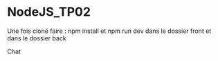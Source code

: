 # NodeJS_TP02
Une fois cloné faire : npm install et npm run dev dans le dossier front et dans le dossier back

Chat
